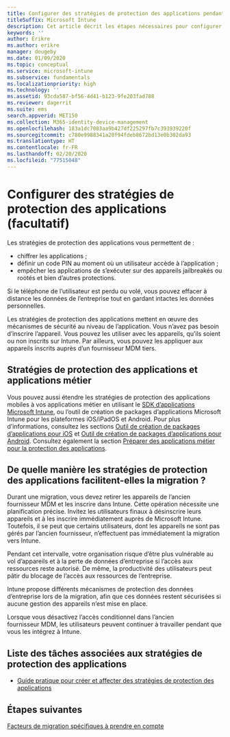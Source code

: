 ```yaml
---
title: Configurer des stratégies de protection des applications pendant une migration
titleSuffix: Microsoft Intune
description: Cet article décrit les étapes nécessaires pour configurer des stratégies de protection des applications pendant une migration Microsoft Intune.
keywords: ''
author: Erikre
ms.author: erikre
manager: dougeby
ms.date: 01/09/2020
ms.topic: conceptual
ms.service: microsoft-intune
ms.subservice: fundamentals
ms.localizationpriority: high
ms.technology: ''
ms.assetid: 93cda587-bf56-4d41-b123-9fe203fad788
ms.reviewer: dagerrit
ms.suite: ems
search.appverid: MET150
ms.collection: M365-identity-device-management
ms.openlocfilehash: 183a1dc7083aa9b427df225297fb7c393939220f
ms.sourcegitcommit: c780e9988341a20f94fdeb8672bd13e0b302da93
ms.translationtype: HT
ms.contentlocale: fr-FR
ms.lasthandoff: 02/20/2020
ms.locfileid: "77515048"
---
```

# <a name="configure-app-protection-policies-optional"></a>Configurer des stratégies de protection des applications (facultatif)


Les stratégies de protection des applications vous permettent de :
* chiffrer les applications ;
* définir un code PIN au moment où un utilisateur accède à l’application ;
* empêcher les applications de s’exécuter sur des appareils jailbreakés ou rootés et bien d’autres protections.

Si le téléphone de l’utilisateur est perdu ou volé, vous pouvez effacer à distance les données de l’entreprise tout en gardant intactes les données personnelles.

Les stratégies de protection des applications mettent en œuvre des mécanismes de sécurité au niveau de l’application. Vous n’avez pas besoin d’inscrire l’appareil. Vous pouvez les utiliser avec les appareils, qu’ils soient ou non inscrits sur Intune. Par ailleurs, vous pouvez les appliquer aux appareils inscrits auprès d’un fournisseur MDM tiers.

## <a name="app-protection-policies-with-lob-apps"></a>Stratégies de protection des applications et applications métier

Vous pouvez aussi étendre les stratégies de protection des applications mobiles à vos applications métier en utilisant le [SDK d’applications Microsoft Intune](../developer/app-sdk-get-started.md), ou l’outil de création de packages d’applications Microsoft Intune pour les plateformes iOS/iPadOS et Android. Pour plus d’informations, consultez les sections [Outil de création de packages d’applications pour iOS](../developer/app-wrapper-prepare-ios.md) et [Outil de création de packages d’applications pour Android](./../developer/app-wrapper-prepare-android.md). Consultez également la section [Préparer des applications métier pour la protection des applications](../developer/apps-prepare-mobile-application-management.md).

## <a name="how-do-app-protection-policies-help-during-migration"></a>De quelle manière les stratégies de protection des applications facilitent-elles la migration ?

Durant une migration, vous devez retirer les appareils de l’ancien fournisseur MDM et les inscrire dans Intune. Cette opération nécessite une planification précise. Invitez les utilisateurs finaux à désinscrire leurs appareils et à les inscrire immédiatement auprès de Microsoft Intune. Toutefois, il se peut que certains utilisateurs, dont les appareils ne sont pas gérés par l’ancien fournisseur, n’effectuent pas immédiatement la migration vers Intune.

Pendant cet intervalle, votre organisation risque d’être plus vulnérable au vol d’appareils et à la perte de données d’entreprise si l’accès aux ressources reste autorisé. De même, la productivité des utilisateurs peut pâtir du blocage de l’accès aux ressources de l’entreprise.

Intune propose différents mécanismes de protection des données d’entreprise lors de la migration, afin que ces données restent sécurisées si aucune gestion des appareils n’est mise en place.

Lorsque vous désactivez l’accès conditionnel dans l’ancien fournisseur MDM, les utilisateurs peuvent continuer à travailler pendant que vous les intégrez à Intune.

## <a name="task-list-for-app-protection-policies"></a>Liste des tâches associées aux stratégies de protection des applications

- [Guide pratique pour créer et affecter des stratégies de protection des applications](~/apps/app-protection-policies.md)

## <a name="next-steps"></a>Étapes suivantes

[Facteurs de migration spécifiques à prendre en compte](migration-guide-considerations.md)
